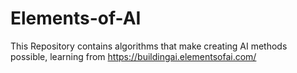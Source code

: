 # Elements-of-AI

This Repository contains algorithms that make creating AI methods possible, 
learning from https://buildingai.elementsofai.com/

